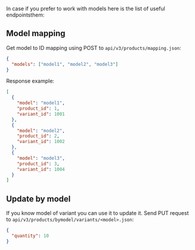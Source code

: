 In case if you prefer to work with models here is the list of useful endpointsthem:

## Model mapping

Get model to ID mapping using POST to `api/v3/products/mapping.json`:

```json
{
  "models": ["model1", "model2", "model3"]
}
```

Response example:

```json
[
  {
    "model": "model1",
    "product_id": 1,
    "variant_id": 1001
  },
  {
    "model": "model2",
    "product_id": 2,
    "variant_id": 1002
  },
  {
    "model": "model3",
    "product_id": 3,
    "variant_id": 1004
  }
]
```

## Update by model

If you know model of variant you can use it to update it. Send PUT request to `api/v3/products/bymodel/variants/<model>.json`:

```json
{
  "quantity": 10
}
```